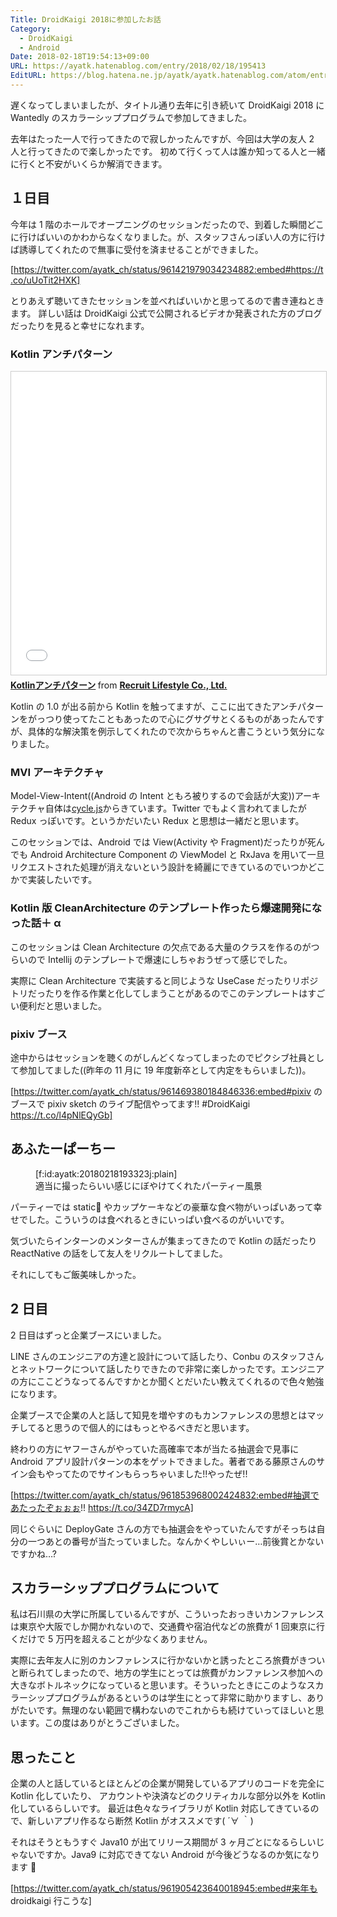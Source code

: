 ```yaml
---
Title: DroidKaigi 2018に参加したお話
Category:
  - DroidKaigi
  - Android
Date: 2018-02-18T19:54:13+09:00
URL: https://ayatk.hatenablog.com/entry/2018/02/18/195413
EditURL: https://blog.hatena.ne.jp/ayatk/ayatk.hatenablog.com/atom/entry/17391345971616280349
---
```


遅くなってしまいましたが、タイトル通り去年に引き続いて DroidKaigi 2018 に Wantedly のスカラーシッププログラムで参加してきました。

去年はたった一人で行ってきたので寂しかったんですが、今回は大学の友人 2 人と行ってきたので楽しかったです。
初めて行くって人は誰か知ってる人と一緒に行くと不安がいくらか解消できます。

<!-- more -->

## １日目

今年は 1 階のホールでオープニングのセッションだったので、到着した瞬間どこに行けばいいのかわからなくなりました。が、スタッフさんっぽい人の方に行けば誘導してくれたので無事に受付を済ませることができました。

[https://twitter.com/ayatk_ch/status/961421979034234882:embed#https://t.co/uUoTit2HXK]

とりあえず聴いてきたセッションを並べればいいかと思ってるので書き連ねときます。
詳しい話は DroidKaigi 公式で公開されるビデオか発表された方のブログだったりを見ると幸せになれます。

### Kotlin アンチパターン

<iframe src="//www.slideshare.net/slideshow/embed_code/key/ETn6cTgeA4Fz3M" width="595" height="485" frameborder="0" marginwidth="0" marginheight="0" scrolling="no" style="border:1px solid #CCC; border-width:1px; margin-bottom:5px; max-width: 100%;" allowfullscreen> </iframe> <div style="margin-bottom:5px"> <strong> <a href="//www.slideshare.net/RecruitLifestyle/kotlin-87339759" title="Kotlinアンチパターン" target="_blank">Kotlinアンチパターン</a> </strong> from <strong><a href="https://www.slideshare.net/RecruitLifestyle" target="_blank">Recruit Lifestyle Co., Ltd.</a></strong> </div>

Kotlin の 1.0 が出る前から Kotlin を触ってますが、ここに出てきたアンチパターンをがっつり使ってたこともあったので心にグサグサとくるものがあったんですが、具体的な解決策を例示してくれたので次からちゃんと書こうという気分になりました。

### MVI アーキテクチャ

<script async class="speakerdeck-embed" data-id="1c778d89508a40348d6623a3e554522f" data-ratio="1.77777777777778" src="//speakerdeck.com/assets/embed.js"></script>

Model-View-Intent((Android の Intent ともろ被りするので会話が大変))アーキテクチャ自体は[cycle.js](https://cycle.js.org/)からきています。Twitter でもよく言われてましたが Redux っぽいです。というかだいたい Redux と思想は一緒だと思います。

このセッションでは、Android では View(Activity や Fragment)だったりが死んでも Android Architecture Component の ViewModel と RxJava を用いて一旦リクエストされた処理が消えないという設計を綺麗にできているのでいつかどこかで実装したいです。

### Kotlin 版 CleanArchitecture のテンプレート作ったら爆速開発になった話＋ α

<script async class="speakerdeck-embed" data-id="30e262e51fdf4673a6e2a563de540529" data-ratio="1.33333333333333" src="//speakerdeck.com/assets/embed.js"></script>

このセッションは Clean Architecture の欠点である大量のクラスを作るのがつらいので Intellij のテンプレートで爆速にしちゃおうぜって感じでした。

実際に Clean Architecture で実装すると同じような UseCase だったりリポジトリだったりを作る作業と化してしまうことがあるのでこのテンプレートはすごい便利だと思いました。

### pixiv ブース

途中からはセッションを聴くのがしんどくなってしまったのでピクシブ社員として参加してました((昨年の 11 月に 19 年度新卒として内定をもらいました))。

[https://twitter.com/ayatk_ch/status/961469380184846336:embed#pixiv のブースで pixiv sketch のライブ配信やってます!! #DroidKaigi https://t.co/l4pNlEQyGb]

## あふたーぱーちー

<figure class="figure-image figure-image-fotolife" title="適当に撮ったらいい感じにぼやけてくれたパーティー風景">[f:id:ayatk:20180218193323j:plain]<figcaption>適当に撮ったらいい感じにぼやけてくれたパーティー風景</figcaption></figure>

パーティーでは static🍣 やカップケーキなどの豪華な食べ物がいっぱいあって幸せでした。こういうのは食べれるときにいっぱい食べるのがいいです。

気づいたらインターンのメンターさんが集まってきたので Kotlin の話だったり ReactNative の話をして友人をリクルートしてました。

それにしてもご飯美味しかった。

## 2 日目

2 日目はずっと企業ブースにいました。

LINE さんのエンジニアの方達と設計について話したり、Conbu のスタッフさんとネットワークについて話したりできたので非常に楽しかったです。エンジニアの方にここどうなってるんですかとか聞くとだいたい教えてくれるので色々勉強になります。

企業ブースで企業の人と話して知見を増やすのもカンファレンスの思想とはマッチしてると思うので個人的にはもっとやるべきだと思います。

終わりの方にヤフーさんがやっていた高確率で本が当たる抽選会で見事に Android アプリ設計パターンの本をゲットできました。著者である藤原さんのサイン会もやってたのでサインもらっちゃいました!!やったぜ!!

[https://twitter.com/ayatk_ch/status/961853968002424832:embed#抽選であたったぞぉぉぉ!! https://t.co/34ZD7rmycA]

同じぐらいに DeployGate さんの方でも抽選会をやっていたんですがそっちは自分の一つあとの番号が当たっていました。なんかくやしいぃー…前後賞とかないですかね…?

## スカラーシッププログラムについて

私は石川県の大学に所属しているんですが、こういったおっきいカンファレンスは東京や大阪でしか開かれないので、交通費や宿泊代などの旅費が 1 回東京に行くだけで 5 万円を超えることが少なくありません。

実際に去年友人に別のカンファレンスに行かないかと誘ったところ旅費がきついと断られてしまったので、地方の学生にとっては旅費がカンファレンス参加への大きなボトルネックになっていると思います。そういったときにこのようなスカラーシッププログラムがあるというのは学生にとって非常に助かりますし、ありがたいです。無理のない範囲で構わないのでこれからも続けていってほしいと思います。この度はありがとうございました。

## 思ったこと

企業の人と話しているとほとんどの企業が開発しているアプリのコードを完全に Kotlin 化していたり、
アカウントや決済などのクリティカルな部分以外を Kotlin 化しているらしいです。
最近は色々なライブラリが Kotlin 対応してきているので、新しいアプリ作るなら断然 Kotlin がオススメです( ´∀ ｀)

それはそうともうすぐ Java10 が出てリリース期間が 3 ヶ月ごとになるらしいじゃないですか。Java9 に対応できてない Android が今後どうなるのか気になります 🤔

[https://twitter.com/ayatk_ch/status/961905423640018945:embed#来年も droidkaigi 行こうな]
